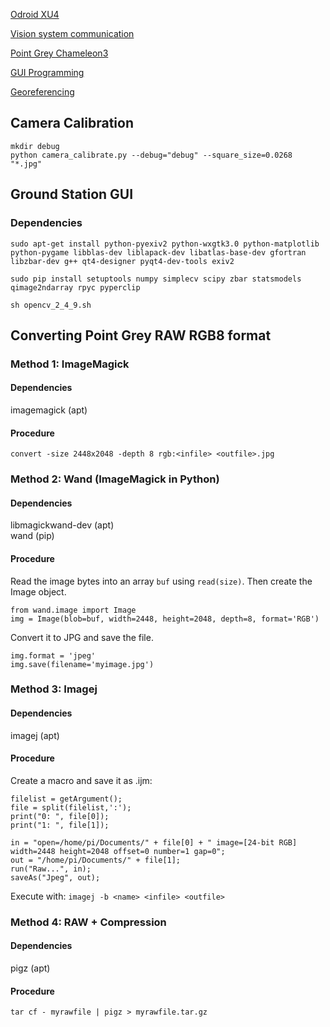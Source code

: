 [Odroid XU4](odroid-xu4)

[Vision system communication](vision-system-communication)

[Point Grey Chameleon3](point-grey-chameleon3)

[GUI Programming](gui-programming)

[Georeferencing](georeferencing)

## Camera Calibration

    mkdir debug
    python camera_calibrate.py --debug="debug" --square_size=0.0268 "*.jpg"

## Ground Station GUI

### Dependencies

`sudo apt-get install python-pyexiv2 python-wxgtk3.0 python-matplotlib python-pygame libblas-dev liblapack-dev libatlas-base-dev gfortran libzbar-dev g++ qt4-designer pyqt4-dev-tools exiv2`

`sudo pip install setuptools numpy simplecv scipy zbar statsmodels qimage2ndarray rpyc pyperclip`

`sh opencv_2_4_9.sh`

## Converting Point Grey RAW RGB8 format

### Method 1: ImageMagick

#### Dependencies

imagemagick (apt)

#### Procedure

`convert -size 2448x2048 -depth 8 rgb:<infile> <outfile>.jpg`

### Method 2: Wand (ImageMagick in Python)

#### Dependencies

libmagickwand-dev (apt)  
wand (pip)

#### Procedure

Read the image bytes into an array `buf` using `read(size)`. Then create the Image object.

`from wand.image import Image`  
`img = Image(blob=buf, width=2448, height=2048, depth=8, format='RGB')`

Convert it to JPG and save the file.

`img.format = 'jpeg'`  
`img.save(filename='myimage.jpg')`

### Method 3: Imagej

#### Dependencies

imagej (apt)

#### Procedure

Create a macro and save it as <name>.ijm:

```
filelist = getArgument();
file = split(filelist,':');
print("0: ", file[0]);
print("1: ", file[1]);

in = "open=/home/pi/Documents/" + file[0] + " image=[24-bit RGB] width=2448 height=2048 offset=0 number=1 gap=0";
out = "/home/pi/Documents/" + file[1];
run("Raw...", in);
saveAs("Jpeg", out);
```

Execute with:
`imagej -b <name> <infile> <outfile>`

### Method 4: RAW + Compression

#### Dependencies

pigz (apt)

#### Procedure

`tar cf - myrawfile | pigz > myrawfile.tar.gz`